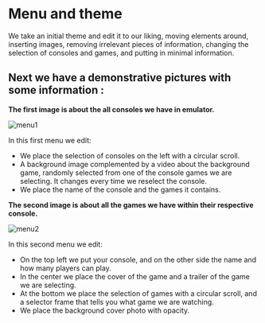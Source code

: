 # Menu and theme

We take an initial theme and edit it to our liking, moving elements around, inserting images, removing irrelevant pieces of information, changing the selection of consoles and games, and putting in minimal information.

## Next we have a demonstrative pictures with some information :

**The first image is about the all consoles we have in emulator.**
 
![menu1](https://user-images.githubusercontent.com/131180909/232823587-ed3c0ef3-f412-4cf1-b116-5a1cdcf5cf8c.png)

In this first menu we edit:
- We place the selection of consoles on the left with a circular scroll.
- A background image complemented by a video about the background game, randomly selected from one of the console games we are selecting. It changes every time we reselect the console.
- We place the name of the console and the games it contains.

**The second image is about all the games we have within their respective console.**

![menu2](https://user-images.githubusercontent.com/131180909/232823911-1d6392c5-745b-4de6-81ac-506a468a33e7.png)

In this second menu we edit:
- On the top left we put your console, and on the other side the name and how many players can play.
- In the center we place the cover of the game and a trailer of the game we are selecting.
- At the bottom we place the selection of games with a circular scroll, and a selector frame that tells you what game we are watching.
- We place the background cover photo with opacity.
